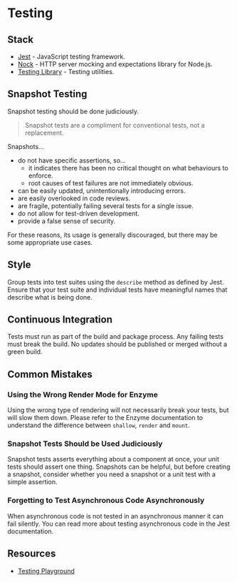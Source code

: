 # Testing

## Stack

- [Jest](https://facebook.github.io/jest/) - JavaScript testing framework.
- [Nock](https://github.com/nock/nock) - HTTP server mocking and expectations library for Node.js.
- [Testing Library](https://testing-library.com/) - Testing utilities.

## Snapshot Testing

Snapshot testing should be done judiciously.

> Snapshot tests are a compliment for conventional tests, not a replacement.

Snapshots...

- do not have specific assertions, so...
  - it indicates there has been no critical thought on what behaviours to enforce.
  - root causes of test failures are not immediately obvious.
- can be easily updated, unintentionally introducing errors.
- are easily overlooked in code reviews.
- are fragile, potentially failing several tests for a single issue.
- do not allow for test-driven development.
- provide a false sense of security.

For these reasons, its usage is generally discouraged, but there may be some appropriate use cases.

## Style

Group tests into test suites using the `describe` method as defined by Jest.
Ensure that your test suite and individual tests have meaningful names that describe what is being done.

## Continuous Integration

Tests must run as part of the build and package process.
Any failing tests must break the build.
No updates should be published or merged without a green build.

## Common Mistakes

### Using the Wrong Render Mode for Enzyme

Using the wrong type of rendering will not necessarily break your tests, but will slow them down.
Please refer to the Enzyme documentation to understand the difference between `shallow`, `render` and `mount`.

### Snapshot Tests Should be Used Judiciously

Snapshot tests asserts everything about a component at once, your unit tests should assert one thing.
Snapshots can be helpful, but before creating a snapshot, consider whether you need a snapshot or a unit test with a simple assertion.

### Forgetting to Test Asynchronous Code Asynchronously

When asynchronous code is not tested in an asynchronous manner it can fail silently.
You can read more about testing asynchronous code in the Jest documentation.

## Resources

- [Testing Playground](https://testing-playground.com/)
